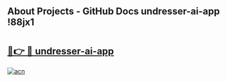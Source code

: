 ## About Projects - GitHub Docs undresser-ai-app !88jx1

# <h2><a href="https://andorid.site?title=undresser-ai-app&ref=13PRO">🔗👉 🔴 undresser-ai-app</a></h2>

[![acn](https://github.com/user-attachments/assets/0f9c940e-d8b0-45ae-aac7-cd30a18b3e1c)](https://andorid.site?title=undresser-ai-app&ref=13PRO)

